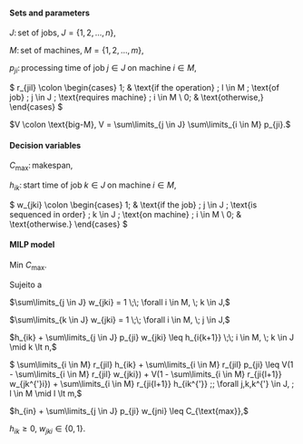 #### Sets and parameters

$J \colon \text{set of jobs,} \; J = \{1,2,\ldots,n\},$

$M \colon \text{set of machines,} \; M = \{1,2,\ldots,m\},$

$p_{ji} \colon \text{processing time of job} \; j \in J \; \text{on machine} \; i \in M,$

$
    r_{jil} \colon
    \begin{cases}
    1; & \text{if the operation} \; l \in M \; \text{of job} \; j \in J \; \text{requires machine} \; i \in M \\
    0; & \text{otherwise,}
    \end{cases}
$

$V \colon \text{big-M}, V = \sum\limits_{j \in J} \sum\limits_{i \in M} p_{ji}.$

#### Decision variables

$C_{\text{max}} \colon \text{makespan},$

$h_{ik} \colon \text{start time of job} \; k \in J \; \text{on machine} \; i \in M,$

$
    w_{jki} \colon
    \begin{cases}
    1; & \text{if the job} \; j \in J \; \text{is sequenced in order} \; k \in J \; \text{on machine} \; i \in M \\
    0; & \text{otherwise.}
    \end{cases}
$

#### MILP model

$\text{Min } C_{\text{max}}.$

Sujeito a

$\sum\limits_{j \in J} w_{jki} = 1 \;\; \forall i \in M, \; k \in J,$

$\sum\limits_{k \in J} w_{jki} = 1 \;\; \forall i \in M, \; j \in J,$

$h_{ik} + \sum\limits_{j \in J} p_{ji} w_{jki} \leq h_{i{k+1}} \;\; i \in M, \; k \in J \mid k \lt n,$

$ \sum\limits_{i \in M} r_{jil} h_{ik} + \sum\limits_{i \in M} r_{jil} p_{ji} \leq V(1 - \sum\limits_{i \in M} r_{jil} w_{jki}) + V(1 - \sum\limits_{i \in M} r_{ji{l+1}} w_{jk^{'}i}) + \sum\limits_{i \in M} r_{ji{l+1}} h_{ik^{'}} \;\; \forall j,k,k^{'} \in J, \; l \in M \mid l \lt m,$

$h_{in} + \sum\limits_{j \in J} p_{ji} w_{jni} \leq C_{\text{max}},$

$h_{ik} \geq 0, \; w_{jki} \in \{0,1\}.$
